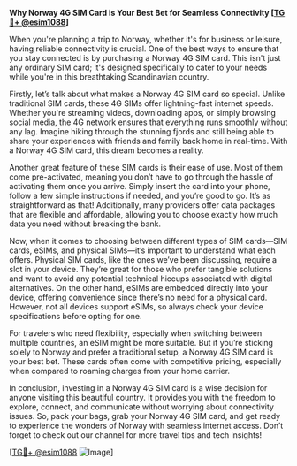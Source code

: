 **Why Norway 4G SIM Card is Your Best Bet for Seamless Connectivity [[TG💪+ @esim1088](https://t.me/s/esim1088)]**

When you're planning a trip to Norway, whether it's for business or leisure, having reliable connectivity is crucial. One of the best ways to ensure that you stay connected is by purchasing a Norway 4G SIM card. This isn't just any ordinary SIM card; it's designed specifically to cater to your needs while you're in this breathtaking Scandinavian country.

Firstly, let’s talk about what makes a Norway 4G SIM card so special. Unlike traditional SIM cards, these 4G SIMs offer lightning-fast internet speeds. Whether you're streaming videos, downloading apps, or simply browsing social media, the 4G network ensures that everything runs smoothly without any lag. Imagine hiking through the stunning fjords and still being able to share your experiences with friends and family back home in real-time. With a Norway 4G SIM card, this dream becomes a reality.

Another great feature of these SIM cards is their ease of use. Most of them come pre-activated, meaning you don’t have to go through the hassle of activating them once you arrive. Simply insert the card into your phone, follow a few simple instructions if needed, and you’re good to go. It’s as straightforward as that! Additionally, many providers offer data packages that are flexible and affordable, allowing you to choose exactly how much data you need without breaking the bank.

Now, when it comes to choosing between different types of SIM cards—SIM cards, eSIMs, and physical SIMs—it’s important to understand what each offers. Physical SIM cards, like the ones we’ve been discussing, require a slot in your device. They’re great for those who prefer tangible solutions and want to avoid any potential technical hiccups associated with digital alternatives. On the other hand, eSIMs are embedded directly into your device, offering convenience since there’s no need for a physical card. However, not all devices support eSIMs, so always check your device specifications before opting for one.

For travelers who need flexibility, especially when switching between multiple countries, an eSIM might be more suitable. But if you’re sticking solely to Norway and prefer a traditional setup, a Norway 4G SIM card is your best bet. These cards often come with competitive pricing, especially when compared to roaming charges from your home carrier.

In conclusion, investing in a Norway 4G SIM card is a wise decision for anyone visiting this beautiful country. It provides you with the freedom to explore, connect, and communicate without worrying about connectivity issues. So, pack your bags, grab your Norway 4G SIM card, and get ready to experience the wonders of Norway with seamless internet access. Don’t forget to check out our channel for more travel tips and tech insights!

[[TG💪+ @esim1088](https://t.me/s/esim1088) ![Image](https://i.postimg.cc/Y0z9fWf4/image.png)]